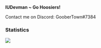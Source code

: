 **IUDevman ~ Go Hoosiers!**

Contact me on Discord: GooberTown#7384


### Statistics
<img align="center" src="https://github-readme-stats.vercel.app/api/?username=IUDevman&theme=prussian"/>
